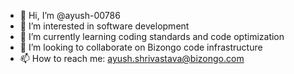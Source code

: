 - 👋 Hi, I’m @ayush-00786
- 👀 I’m interested in software development
- 🌱 I’m currently learning coding standards and code optimization
- 💞️ I’m looking to collaborate on Bizongo code infrastructure
- 📫 How to reach me: ayush.shrivastava@bizongo.com

<!---
ayush-00786/ayush-00786 is a ✨ special ✨ repository because its `README.md` (this file) appears on your GitHub profile.
You can click the Preview link to take a look at your changes.
--->
